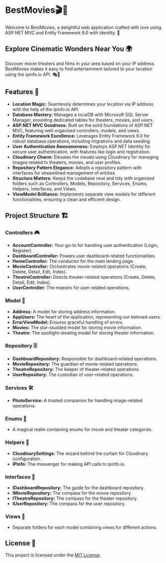 # BestMovies🎬🍿

Welcome to BestMovies, a delightful web application crafted with love using ASP.NET MVC and Entity Framework 6.0 with Identity. 🚀

## Explore Cinematic Wonders Near You 🌍

Discover movie theaters and films in your area based on your IP address. BestMovies makes it easy to find entertainment tailored to your location using the ipinfo.io API. 🎭🎥

## Features 🌟

- **Location Magic:** Seamlessly determines your location via IP address with the help of the ipinfo.io API.
- **Database Mastery:** Manages a localDB with Microsoft SQL Server Manager, providing dedicated tables for theaters, movies, and users.
- **ASP.NET MVC Goodness:** Built on the solid foundations of ASP.NET MVC, featuring well-organized controllers, models, and views.
- **Entity Framework Excellence:** Leverages Entity Framework 6.0 for robust database operations, including migrations and data seeding.
- **User Authentication Awesomeness:** Employs ASP.NET Identity for secure user authentication, with features like login and registration.
- **Cloudinary Charm:** Elevates the visuals using Cloudinary for managing images related to theaters, movies, and user profiles.
- **Repository Pattern Elegance:** Adopts a repository pattern with interfaces for streamlined management of entities.
- **Structure Matters:** Keeps the codebase neat and tidy with organized folders such as Controllers, Models, Repository, Services, Enums, Helpers, Interfaces, and Views.
- **ViewModel Brilliance:** Implements separate view models for different functionalities, ensuring a clean and efficient design.

## Project Structure 🏗️

### Controllers 🎮

- **AccountController:** Your go-to for handling user authentication (Login, Register).
- **DashboardController:** Powers user dashboard-related functionalities.
- **HomeController:** The conductor for the main landing page.
- **MovieController:** Orchestrates movie-related operations (Create, Delete, Detail, Edit, Index).
- **TheatreController:** Directs theater-related operations (Create, Delete, Detail, Edit, Index).
- **UserController:** The maestro for user-related operations.

### Model 🎨

- **Address:** A model for storing address information.
- **AppUsers:** The heart of the application, representing our beloved users.
- **ErrorViewModel:** Ensures graceful handling of errors.
- **Movies:** The star-studded model for storing movie information.
- **Theatre:** The spotlight-stealing model for storing theater information.

### Repository 🗄️

- **DashboardRepository:** Responsible for dashboard-related operations.
- **MovieRepository:** The guardian of movie-related operations.
- **TheatreRepository:** The keeper of theater-related operations.
- **UserRepository:** The custodian of user-related operations.

### Services 🛠️

- **PhotoService:** A trusted companion for handling image-related operations.

### Enums 🌈

- A magical realm containing enums for movie and theater categories.

### Helpers 🤖

- **CloudinarySettings:** The wizard behind the curtain for Cloudinary configuration.
- **IPinfo:** The messenger for making API calls to ipinfo.io.

### Interfaces 🤝

- **IDashboardRepository:** The guide for the dashboard repository.
- **IMovieRepository:** The compass for the movie repository.
- **ITheatreRepository:** The compass for the theater repository.
- **IUserRepository:** The compass for the user repository.

### Views 👀

- Separate folders for each model containing views for different actions.


## License 📜

This project is licensed under the [MIT License](LICENSE).

